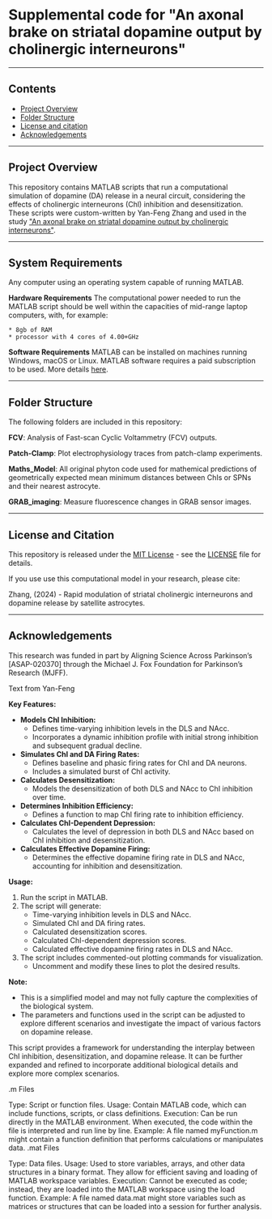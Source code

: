 # Supplemental code for "An axonal brake on striatal dopamine output by cholinergic interneurons"

------------------
## Contents
* [Project Overview](#project-overview)
* [Folder Structure](#folder-structure)
* [License and citation](#license-and-citation)
* [Acknowledgements](#acknowledgements)

------------------
## Project Overview
This repository contains MATLAB scripts that run a computational simulation of dopamine (DA) release in a neural circuit, considering the effects of cholinergic interneurons (Chl) inhibition and desensitization. These scripts were custom-written by Yan-Feng Zhang and used in the study ["An axonal brake on striatal dopamine output by cholinergic interneurons"](https://www.biorxiv.org/content/10.1101/2024.05.15.594341v1).

------------------
## System Requirements
Any computer using an operating system capable of running MATLAB.

**Hardware Requirements**
The computational power needed to run the MATLAB script should be well within the capacities of mid-range laptop computers, with, for example:

    * 8gb of RAM 
    * processor with 4 cores of 4.00+GHz 

**Software Requirements**
MATLAB can be installed on machines running Windows, macOS or Linux. MATLAB software requires a paid subscription to be used. More details [here](https://uk.mathworks.com/products/matlab.html).

------------------
## Folder Structure
The following folders are included in this repository:

**FCV**: Analysis of Fast-scan Cyclic Voltammetry (FCV) outputs.

**Patch-Clamp**: Plot electrophysiology traces from patch-clamp experiments. 

**Maths_Model**: All original phyton code used for mathemical predictions of geometrically expected mean minimum distances between ChIs or SPNs and their nearest astrocyte.

**GRAB_imaging**: Measure fluorescence changes in GRAB sensor images. 

------------------
## License and Citation
This repository is released under the [MIT License](https://opensource.org/license/mit) - see the [LICENSE](LICENSE) file for details.

If you use use this computational model in your research, please cite:

Zhang, (2024) - Rapid modulation of striatal cholinergic interneurons and dopamine release by satellite astrocytes.  

------------------
## Acknowledgements
This research was funded in part by Aligning Science Across Parkinson’s [ASAP-020370] through the Michael J. Fox Foundation for Parkinson’s Research (MJFF).

Text from Yan-Feng

**Key Features:**

* **Models ChI Inhibition:** 
    * Defines time-varying inhibition levels in the DLS and NAcc.
    * Incorporates a dynamic inhibition profile with initial strong inhibition and subsequent gradual decline.
* **Simulates ChI and DA Firing Rates:** 
    * Defines baseline and phasic firing rates for ChI and DA neurons.
    * Includes a simulated burst of ChI activity.
* **Calculates Desensitization:**
    * Models the desensitization of both DLS and NAcc to ChI inhibition over time.
* **Determines Inhibition Efficiency:**
    * Defines a function to map ChI firing rate to inhibition efficiency.
* **Calculates ChI-Dependent Depression:** 
    * Calculates the level of depression in both DLS and NAcc based on ChI inhibition and desensitization.
* **Calculates Effective Dopamine Firing:**
    * Determines the effective dopamine firing rate in DLS and NAcc, accounting for inhibition and desensitization.

**Usage:**

1. Run the script in MATLAB.
2. The script will generate:
    * Time-varying inhibition levels in DLS and NAcc.
    * Simulated ChI and DA firing rates.
    * Calculated desensitization scores.
    * Calculated ChI-dependent depression scores.
    * Calculated effective dopamine firing rates in DLS and NAcc.
3. The script includes commented-out plotting commands for visualization. 
    * Uncomment and modify these lines to plot the desired results.

**Note:**

* This is a simplified model and may not fully capture the complexities of the biological system.
* The parameters and functions used in the script can be adjusted to explore different scenarios and investigate the impact of various factors on dopamine release.

This script provides a framework for understanding the interplay between ChI inhibition, desensitization, and dopamine release. It can be further expanded and refined to incorporate additional biological details and explore more complex scenarios.

.m Files

Type: Script or function files.
Usage: Contain MATLAB code, which can include functions, scripts, or class definitions.
Execution: Can be run directly in the MATLAB environment. When executed, the code within the file is interpreted and run line by line.
Example: A file named myFunction.m might contain a function definition that performs calculations or manipulates data.
.mat Files

Type: Data files.
Usage: Used to store variables, arrays, and other data structures in a binary format. They allow for efficient saving and loading of MATLAB workspace variables.
Execution: Cannot be executed as code; instead, they are loaded into the MATLAB workspace using the load function.
Example: A file named data.mat might store variables such as matrices or structures that can be loaded into a session for further analysis.
